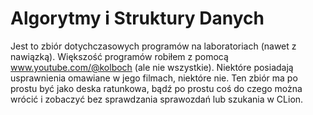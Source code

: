 # Algorytmy i Struktury Danych
Jest to zbiór dotychczasowych programów na laboratoriach (nawet z nawiązką). Większość programów robiłem z pomocą www.youtube.com/@kolboch (ale nie wszystkie). Niektóre posiadają usprawnienia omawiane w jego filmach, niektóre nie. Ten zbiór ma po prostu być jako deska ratunkowa, bądź po prostu coś do czego można wrócić i zobaczyć bez sprawdzania sprawozdań lub szukania w CLion.

